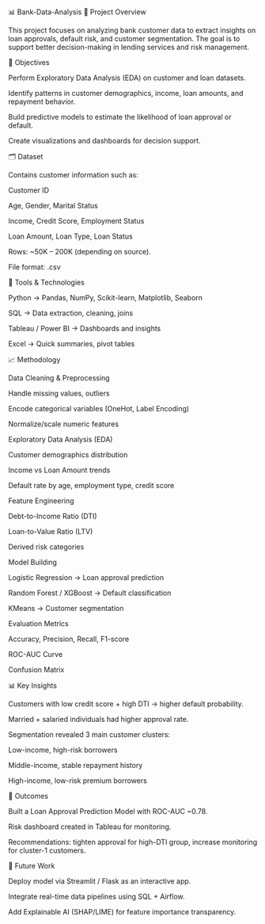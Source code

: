 📊 Bank-Data-Analysis
📝 Project Overview

This project focuses on analyzing bank customer data to extract insights on loan approvals, default risk, and customer segmentation. The goal is to support better decision-making in lending services and risk management.

🎯 Objectives

Perform Exploratory Data Analysis (EDA) on customer and loan datasets.

Identify patterns in customer demographics, income, loan amounts, and repayment behavior.

Build predictive models to estimate the likelihood of loan approval or default.

Create visualizations and dashboards for decision support.

🗂️ Dataset

Contains customer information such as:

Customer ID

Age, Gender, Marital Status

Income, Credit Score, Employment Status

Loan Amount, Loan Type, Loan Status

Rows: ~50K – 200K (depending on source).

File format: .csv

🔧 Tools & Technologies

Python → Pandas, NumPy, Scikit-learn, Matplotlib, Seaborn

SQL → Data extraction, cleaning, joins

Tableau / Power BI → Dashboards and insights

Excel → Quick summaries, pivot tables

📈 Methodology

Data Cleaning & Preprocessing

Handle missing values, outliers

Encode categorical variables (OneHot, Label Encoding)

Normalize/scale numeric features

Exploratory Data Analysis (EDA)

Customer demographics distribution

Income vs Loan Amount trends

Default rate by age, employment type, credit score

Feature Engineering

Debt-to-Income Ratio (DTI)

Loan-to-Value Ratio (LTV)

Derived risk categories

Model Building

Logistic Regression → Loan approval prediction

Random Forest / XGBoost → Default classification

KMeans → Customer segmentation

Evaluation Metrics

Accuracy, Precision, Recall, F1-score

ROC-AUC Curve

Confusion Matrix

📊 Key Insights

Customers with low credit score + high DTI → higher default probability.

Married + salaried individuals had higher approval rate.

Segmentation revealed 3 main customer clusters:

Low-income, high-risk borrowers

Middle-income, stable repayment history

High-income, low-risk premium borrowers

📌 Outcomes

Built a Loan Approval Prediction Model with ROC-AUC ~0.78.

Risk dashboard created in Tableau for monitoring.

Recommendations: tighten approval for high-DTI group, increase monitoring for cluster-1 customers.

🚀 Future Work

Deploy model via Streamlit / Flask as an interactive app.

Integrate real-time data pipelines using SQL + Airflow.

Add Explainable AI (SHAP/LIME) for feature importance transparency.
